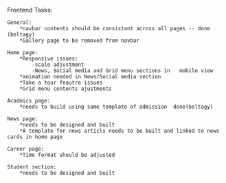 Frontend Tasks:
	
	General:
		*navbar contents should be consistant across all pages -- done (beltagy)
		*Gallery page to be removed from navbar

	Home page:
		*Responsive issues:
			-scale adjustment
			-News, Social media and Grid menu sections in 	mobile view
		*animation needed in News/Social media section
		*Take a tour feautre issues
		*Grid menu contents ajustments 

	Acadmics page:
		*needs to build using same template of admission  done(beltagy)

	News page:
		*needs to be designed and built
		*A template for news articls needs to be built and linked to news cards in home page

	Career page:
		*Time format should be adjusted

	Student section:
		*needs to be designed and built
